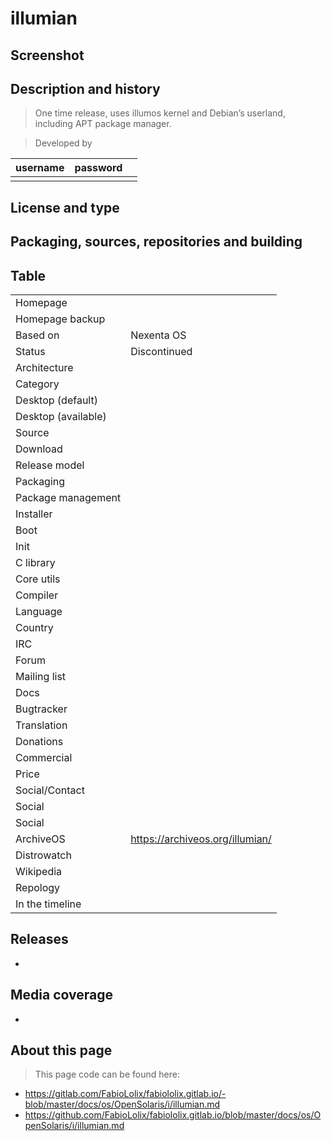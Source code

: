 # illumian

## Screenshot


## Description and history

> One time release, uses illumos kernel and Debian’s userland, including APT package manager.

> Developed by

| username | password |  |
|----------|----------|--|
|  |  |  |


## License and type

>


## Packaging, sources, repositories and building

>


## Table

|                       |  |
|-----------------------|--|
| Homepage              |  |
| Homepage backup       |  |
| Based on              | Nexenta OS |
| Status                | Discontinued |
| Architecture          |  |
| Category              |  |
| Desktop (default)     |  |
| Desktop (available)   |  |
| Source                |  |
| Download              |  |
| Release model         |  |
| Packaging             |  |
| Package management    |  |
| Installer             |  |
| Boot                  |  |
| Init                  |  |
| C library             |  |
| Core utils            |  |
| Compiler              |  |
| Language              |  |
| Country               |  |
| IRC                   |  |
| Forum                 |  |
| Mailing list          |  |
| Docs                  |  |
| Bugtracker            |  |
| Translation           |  |
| Donations             |  |
| Commercial            |  |
| Price                 |  |
| Social/Contact        |  |
| Social                |  |
| Social                |  |
| ArchiveOS             | <https://archiveos.org/illumian/> |
| Distrowatch           |  |
| Wikipedia             |  |
| Repology              |  |
| In the timeline       |  |


## Releases

* 


## Media coverage

* 


## About this page

> This page code can be found here:

* <https://gitlab.com/FabioLolix/fabiololix.gitlab.io/-blob/master/docs/os/OpenSolaris/i/illumian.md>
* <https://github.com/FabioLolix/fabiololix.gitlab.io/blob/master/docs/os/OpenSolaris/i/illumian.md>
